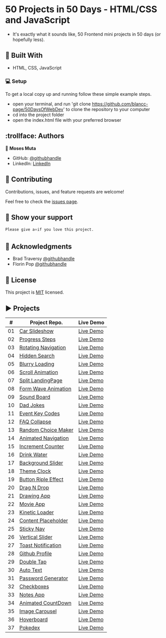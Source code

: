 # 50 Projects in 50 Days - HTML/CSS and JavaScript

- It's exactly what it sounds like, 50 Frontend mini projects in 50 days (or hopefully less).

## :hammer: Built With

- HTML, CSS, JavaScript

### :computer: Setup
To get a local copy up and running follow these simple example steps.

- open your terminal, and run 'git clone https://github.com/blancc-page/50DaysOfWebDev' to clone the repository to your computer  
- cd into the project folder
- open the index.html file with your preferred browser

## :trollface: Authors

👤 **Moses Muta**

- GitHub: [@githubhandle](https://github.com/blancc-page)
- LinkedIn: [LinkedIn](https://www.linkedin.com/in/moses-muta-0271a2218/)


## 🤝 Contributing

Contributions, issues, and feature requests are welcome!

Feel free to check the [issues page](../../issues/).

## :muscle: Show your support

    Please give a⭐️if you love this project.
## :raised_hands: Acknowledgments

- Brad Traversy [@githubhandle](https://github.com/bradtraversy)
- Florin Pop [@githubhandle](https://github.com/florinpop17)

## 📝 License

This project is [MIT](./MIT.md) licensed.

## ▶️ Projects


|  #  | Project Repo.                                                                                                                    | Live Demo                                                                         |
| :-: | --------------------------------------------------------------------------------------------------------------------------- | --------------------------------------------------------------------------------- |
| 01  | [Car Slideshow](https://github.com/blancc-page/50DaysOfWebDev/tree/main/car-slideshow)                             | [Live Demo](https://sad-wright-151ea6.netlify.app/)               |
| 02  | [Progress Steps](https://github.com/blancc-page/50DaysOfWebDev/tree/main/steps)                             | [Live Demo](https://awesome-montalcini-a5bd11.netlify.app/)               |
| 03  | [Rotating Navigation](https://github.com/blancc-page/50DaysOfWebDev/tree/main/rotating-navigation)                             | [Live Demo](https://eager-benz-6cf55c.netlify.app/)               |
| 04  | [Hidden Search](https://github.com/blancc-page/50DaysOfWebDev/tree/main/hidden-search-widget)                             | [Live Demo](https://fervent-wing-e1d5a3.netlify.app/)               |
| 05  | [Blurry Loading](https://github.com/blancc-page/50DaysOfWebDev/tree/main/blurry-loading)                             | [Live Demo](https://priceless-heyrovsky-35ba77.netlify.app/)               |
| 06  | [Scroll Animation](https://github.com/blancc-page/50DaysOfWebDev/tree/main/blurry-loading)                             | [Live Demo](https://priceless-tesla-ab1403.netlify.app/)               |
| 07  | [Split LandingPage](https://github.com/blancc-page/50DaysOfWebDev/tree/main/split-landingpage)                             | [Live Demo](https://kind-shannon-3f2c3e.netlify.app/)               |
| 08  | [Form Wave Animation](https://github.com/blancc-page/50DaysOfWebDev/tree/main/form-wave-animation)                             | [Live Demo](https://tender-pare-d18a46.netlify.app/)               |
| 09  | [Sound Board](https://github.com/blancc-page/50DaysOfWebDev/tree/main/sound-board)                             | [Live Demo](https://inspiring-lumiere-33f62e.netlify.app/)               |
| 10  | [Dad Jokes](https://github.com/blancc-page/50DaysOfWebDev/tree/main/dad-jokes)                             | [Live Demo](https://practical-kowalevski-95d770.netlify.app/)               |
| 11  | [Event Key Codes](https://github.com/blancc-page/50DaysOfWebDev/tree/main/event-key-codes)                             | [Live Demo](https://frosty-haibt-e21db7.netlify.app/)               |
| 12  | [FAQ Collapse](https://github.com/blancc-page/50DaysOfWebDev/tree/main/faq-collapse)                             | [Live Demo](https://angry-yalow-f5da5f.netlify.app/)               |
| 13  | [Random Choice Maker](https://github.com/blancc-page/50DaysOfWebDev/tree/main/choice-maker)                             | [Live Demo](https://upbeat-golick-92b8bd.netlify.app/)               |
| 14  | [Animated Navigation](https://github.com/blancc-page/50DaysOfWebDev/tree/main/animated-navigation)                             | [Live Demo](https://agitated-williams-0cc80d.netlify.app/)               |
| 15  | [Increment Counter](https://github.com/blancc-page/50DaysOfWebDev/tree/main/increment-counter)                             | [Live Demo](https://loving-joliot-c64760.netlify.app/)               |
| 16 | [Drink Water](https://github.com/blancc-page/50DaysOfWebDev/tree/main/drink-water)                             | [Live Demo](https://cocky-hoover-847ee3.netlify.app/)               |
| 17 | [Background Slider](https://github.com/blancc-page/50DaysOfWebDev/tree/main/background-slider)                             | [Live Demo](https://mystifying-bartik-fd27c7.netlify.app/)               |
| 18 | [Theme Clock](https://github.com/blancc-page/50DaysOfWebDev/tree/main/theme-clock)                             | [Live Demo](https://festive-liskov-de434d.netlify.app/)               |
| 19 | [Button Riple Effect](https://github.com/blancc-page/50DaysOfWebDev/tree/main/button-ripple-effect)                             | [Live Demo](https://distracted-shockley-f57775.netlify.app/)               |
| 20 | [Drag N Drop](https://github.com/blancc-page/50DaysOfWebDev/tree/main/drag-n-drop)                             | [Live Demo](https://ecstatic-pike-4d7bb4.netlify.app/)               |
| 21 | [Drawing App](https://github.com/blancc-page/50DaysOfWebDev/tree/main/drawing-app)                             | [Live Demo](https://inspiring-perlman-36c475.netlify.app/)               |
| 22 | [Movie App](https://github.com/blancc-page/50DaysOfWebDev/tree/main/movie-app)                             | [Live Demo](https://nifty-heyrovsky-a51b68.netlify.app/)               |
| 23 | [Kinetic Loader](https://github.com/blancc-page/50DaysOfWebDev/tree/main/kinetic-loader)                             | [Live Demo](https://stupefied-panini-841f22.netlify.app/)               |
| 24 | [Content Placeholder](https://github.com/blancc-page/50DaysOfWebDev/tree/main/content-placeholder)                             | [Live Demo](https://stoic-ritchie-21364a.netlify.app/)               |
| 25 | [Sticky Nav](https://github.com/blancc-page/50DaysOfWebDev/tree/main/sticky-nav)                             | [Live Demo](https://angry-dubinsky-6d8204.netlify.app/)               |
| 26 | [Vertical Slider](https://github.com/blancc-page/50DaysOfWebDev/tree/main/vertical-slider)                             | [Live Demo](https://inspiring-kowalevski-18a863.netlify.app/)               |
| 27 | [Toast Notification](https://github.com/blancc-page/50DaysOfWebDev/tree/main/toast-notification)                             | [Live Demo](https://happy-golick-0d70b7.netlify.app/)               |
| 28 | [Github Profile](https://github.com/blancc-page/50DaysOfWebDev/tree/main/github-profile)                             | [Live Demo](https://hopeful-thompson-6326f9.netlify.app/)               |
| 29 | [Double Tap](https://github.com/blancc-page/50DaysOfWebDev/tree/main/double-tap)                             | [Live Demo](https://eloquent-knuth-dfe2f3.netlify.app/)               |
| 30 | [Auto Text](https://github.com/blancc-page/50DaysOfWebDev/tree/main/auto-text)                             | [Live Demo](https://stoic-engelbart-eff22d.netlify.app/)               |
| 31 | [Password Generator](https://github.com/blancc-page/50DaysOfWebDev/tree/main/password-generator)                             | [Live Demo](https://happy-payne-764ca3.netlify.app/)               |
| 32 | [Checkboxes](https://github.com/blancc-page/50DaysOfWebDev/tree/main/checkboxes)                             | [Live Demo](https://frosty-booth-9db404.netlify.app/)               |
| 33 | [Notes App](https://github.com/blancc-page/50DaysOfWebDev/tree/main/notes-app)                             | [Live Demo](https://objective-kepler-53192f.netlify.app/)               |
| 34 | [Animated CountDown](https://github.com/blancc-page/50DaysOfWebDev/tree/main/animated-countdown)                             | [Live Demo](https://cranky-allen-d6788c.netlify.app/)               |
| 35 | [Image Carousel](https://github.com/blancc-page/50DaysOfWebDev/tree/main/image-carousel)                             | [Live Demo](https://agitated-euler-ffbc31.netlify.app/)               |
| 36 | [Hoverboard](https://github.com/blancc-page/50DaysOfWebDev/tree/main/hover-board)                             | [Live Demo](https://compassionate-ptolemy-34db3d.netlify.app/)               |
| 37 | [Pokedex](https://github.com/blancc-page/50DaysOfWebDev/tree/main/pokedex)                             | [Live Demo](https://trusting-aryabhata-519c6b.netlify.app/)               |


